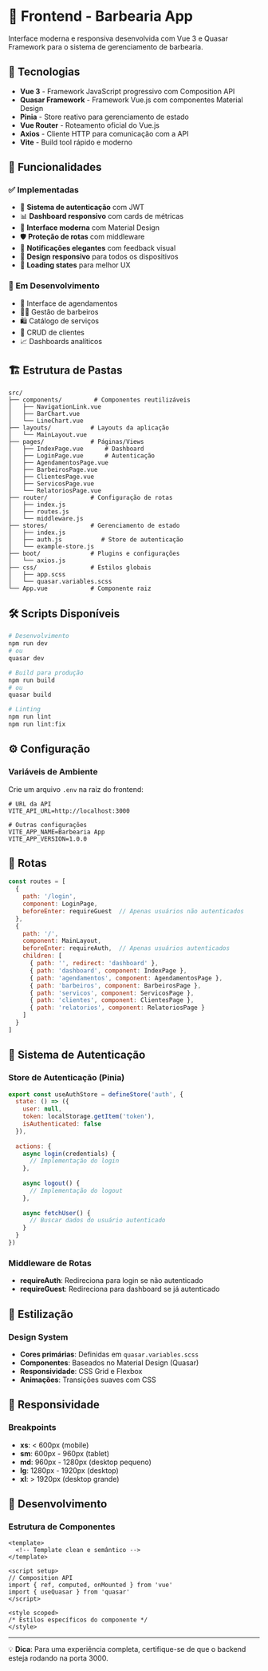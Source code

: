 # 🎨 Frontend - Barbearia App

Interface moderna e responsiva desenvolvida com Vue 3 e Quasar Framework para o sistema de gerenciamento de barbearia.

## 🚀 Tecnologias

- **Vue 3** - Framework JavaScript progressivo com Composition API
- **Quasar Framework** - Framework Vue.js com componentes Material Design
- **Pinia** - Store reativo para gerenciamento de estado
- **Vue Router** - Roteamento oficial do Vue.js
- **Axios** - Cliente HTTP para comunicação com a API
- **Vite** - Build tool rápido e moderno

## 📱 Funcionalidades

### ✅ Implementadas
- 🔐 **Sistema de autenticação** com JWT
- 📊 **Dashboard responsivo** com cards de métricas
- 🎨 **Interface moderna** com Material Design
- 🛡️ **Proteção de rotas** com middleware
- 💬 **Notificações elegantes** com feedback visual
- 📱 **Design responsivo** para todos os dispositivos
- 🌙 **Loading states** para melhor UX

### 🔄 Em Desenvolvimento
- 📅 Interface de agendamentos
- 👨‍💼 Gestão de barbeiros
- 🛍️ Catálogo de serviços
- 👥 CRUD de clientes
- 📈 Dashboards analíticos

## 🏗️ Estrutura de Pastas

```
src/
├── components/         # Componentes reutilizáveis
│   ├── NavigationLink.vue
│   ├── BarChart.vue
│   └── LineChart.vue
├── layouts/           # Layouts da aplicação
│   └── MainLayout.vue
├── pages/             # Páginas/Views
│   ├── IndexPage.vue      # Dashboard
│   ├── LoginPage.vue      # Autenticação
│   ├── AgendamentosPage.vue
│   ├── BarbeirosPage.vue
│   ├── ClientesPage.vue
│   ├── ServicosPage.vue
│   └── RelatoriosPage.vue
├── router/            # Configuração de rotas
│   ├── index.js
│   ├── routes.js
│   └── middleware.js
├── stores/            # Gerenciamento de estado
│   ├── index.js
│   ├── auth.js           # Store de autenticação
│   └── example-store.js
├── boot/              # Plugins e configurações
│   └── axios.js
├── css/               # Estilos globais
│   ├── app.scss
│   └── quasar.variables.scss
└── App.vue            # Componente raiz
```

## 🛠️ Scripts Disponíveis

```bash
# Desenvolvimento
npm run dev
# ou
quasar dev

# Build para produção
npm run build
# ou
quasar build

# Linting
npm run lint
npm run lint:fix
```

## ⚙️ Configuração

### Variáveis de Ambiente
Crie um arquivo `.env` na raiz do frontend:

```env
# URL da API
VITE_API_URL=http://localhost:3000

# Outras configurações
VITE_APP_NAME=Barbearia App
VITE_APP_VERSION=1.0.0
```

## 🎯 Rotas

```javascript
const routes = [
  {
    path: '/login',
    component: LoginPage,
    beforeEnter: requireGuest  // Apenas usuários não autenticados
  },
  {
    path: '/',
    component: MainLayout,
    beforeEnter: requireAuth,  // Apenas usuários autenticados
    children: [
      { path: '', redirect: 'dashboard' },
      { path: 'dashboard', component: IndexPage },
      { path: 'agendamentos', component: AgendamentosPage },
      { path: 'barbeiros', component: BarbeirosPage },
      { path: 'servicos', component: ServicosPage },
      { path: 'clientes', component: ClientesPage },
      { path: 'relatorios', component: RelatoriosPage }
    ]
  }
]
```

## 🔐 Sistema de Autenticação

### Store de Autenticação (Pinia)
```javascript
export const useAuthStore = defineStore('auth', {
  state: () => ({
    user: null,
    token: localStorage.getItem('token'),
    isAuthenticated: false
  }),
  
  actions: {
    async login(credentials) {
      // Implementação do login
    },
    
    async logout() {
      // Implementação do logout
    },
    
    async fetchUser() {
      // Buscar dados do usuário autenticado
    }
  }
})
```

### Middleware de Rotas
- **requireAuth**: Redireciona para login se não autenticado
- **requireGuest**: Redireciona para dashboard se já autenticado

## 💅 Estilização

### Design System
- **Cores primárias**: Definidas em `quasar.variables.scss`
- **Componentes**: Baseados no Material Design (Quasar)
- **Responsividade**: CSS Grid e Flexbox
- **Animações**: Transições suaves com CSS

## 📱 Responsividade

### Breakpoints
- **xs**: < 600px (mobile)
- **sm**: 600px - 960px (tablet)
- **md**: 960px - 1280px (desktop pequeno)
- **lg**: 1280px - 1920px (desktop)
- **xl**: > 1920px (desktop grande)

## 🔧 Desenvolvimento

### Estrutura de Componentes
```vue
<template>
  <!-- Template clean e semântico -->
</template>

<script setup>
// Composition API
import { ref, computed, onMounted } from 'vue'
import { useQuasar } from 'quasar'
</script>

<style scoped>
/* Estilos específicos do componente */
</style>
```

---

💡 **Dica**: Para uma experiência completa, certifique-se de que o backend esteja rodando na porta 3000.
